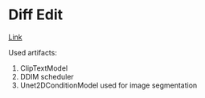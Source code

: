 # Diff Edit
[Link](https://www.kaggle.com/code/taochujun/notebooka8e7d89afb/edit)

Used artifacts:
1. ClipTextModel
2. DDIM scheduler
3. Unet2DConditionModel used for image segmentation


